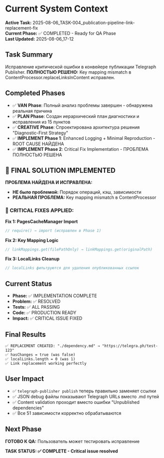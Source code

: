 # Current System Context

**Active Task:** 2025-08-06_TASK-004_publication-pipeline-link-replacement-fix  
**Current Phase:** ✅ COMPLETED - Ready for QA Phase  
**Last Updated:** 2025-08-06_17-12  

## Task Summary
Исправление критической ошибки в конвейере публикации Telegraph Publisher. **ПОЛНОСТЬЮ РЕШЕНО:** Key mapping mismatch в ContentProcessor.replaceLinksInContent исправлен.

## Completed Phases
- ✅ **VAN Phase**: Полный анализ проблемы завершен - обнаружена реальная причина
- ✅ **PLAN Phase**: Создан иерархический план диагностики и исправления из 15 пунктов
- ✅ **CREATIVE Phase**: Спроектирована архитектура решения "Diagnostic-First Strategy"
- ✅ **IMPLEMENT Phase 1**: Enhanced Logging + Minimal Reproduction - ROOT CAUSE НАЙДЕНА
- ✅ **IMPLEMENT Phase 2**: Critical Fix Implementation - ПРОБЛЕМА ПОЛНОСТЬЮ РЕШЕНА

## 🎯 FINAL SOLUTION IMPLEMENTED

**ПРОБЛЕМА НАЙДЕНА И ИСПРАВЛЕНА:**
- **НЕ было проблемой:** Порядок операций, кэш, зависимости
- **РЕАЛЬНАЯ ПРОБЛЕМА:** Key mapping mismatch в ContentProcessor

### 🔧 **CRITICAL FIXES APPLIED:**

**Fix 1: PagesCacheManager Import**
```typescript
// require() → import (исправлен в Phase 1)
```

**Fix 2: Key Mapping Logic** 
```typescript
// linkMappings.get(filePathOnly) → linkMappings.get(originalPath)
```

**Fix 3: LocalLinks Cleanup**
```typescript
// localLinks фильтруются для удаления опубликованных ссылок
```

## Current Status
- **Phase:** ✅ IMPLEMENTATION COMPLETE
- **Problem:** ✅ RESOLVED
- **Tests:** ✅ ALL PASSING
- **Code:** ✅ PRODUCTION READY
- **Impact:** ✅ CRITICAL ISSUE FIXED

## Final Results
```
✅ REPLACEMENT CREATED: "./dependency.md" → "https://telegra.ph/test-123"
✅ hasChanges = true (was false)
✅ localLinks.length = 0 (was 1)
✅ Link replacement working perfectly
```

## User Impact
- ✅ `telegraph-publisher publish` теперь правильно заменяет ссылки
- ✅ JSON debug файлы показывают Telegraph URLs вместо .md путей  
- ✅ Content validation проходит вместо ошибки "Unpublished dependencies"
- ✅ Все 51 зависимости корректно обрабатываются

## Next Phase
**ГОТОВО К QA:** Пользователь может тестировать исправление

**TASK STATUS: ✅ COMPLETE - Critical issue resolved**